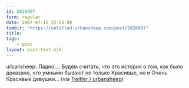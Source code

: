 ```yaml
---
id: 5826907
form: regular
date: 2007-07-15 22:54:00
tumblr: "https://untitled.urbansheep.com/post/5826907"
title:
tags:
    - post
layout: post-text.njk
---
```


<p>urbansheep: Ладно,&hellip; Будем считать, что это история о том, как было доказано, что умными бывают не только Красивые, но и Очень Красивые девушки&hellip; (via <a href="http://twitter.com/urbansheep/statuses/151307542">Twitter / urbansheep</a>)</p>

